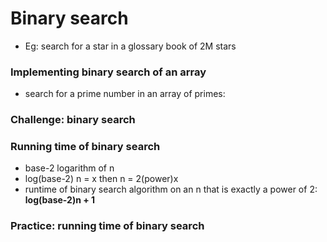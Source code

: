 # Binary search
* Eg: search for a star in a glossary book of 2M stars

### Implementing binary search of an array
* search for a prime number in an array of primes:

### Challenge: binary search

### Running time of binary search
* base-2 logarithm of n
* log(base-2) n = x then n = 2(power)x
* runtime of binary search algorithm on an n that is exactly a power of 2: **log(base-2)n + 1**

### Practice: running time of binary search
